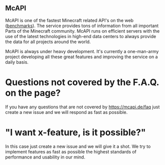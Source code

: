 ## McAPI

McAPI is one of the fastest Minecraft related API's on the web ([benchmarks](https://github.com/McAPI/Benchmarks)). The service provides tons of information from all important Parts of the Minecraft community. McAPI runs on efficient servers with the use of the latest technologies in high-end data centers to always provide the data for all projects around the world.

McAPI is always under heavy development. It's currently a one-man-army project developing all these great features and improving the service on a daily basis.

# Questions not covered by the F.A.Q. on the page?
If you have any questions that are not covered by https://mcapi.de/faq just create a new issue and we will respond as fast as possible.

# "I want x-feature, is it possible?"
In this case just create a new issue and we will give it a shot. We try to implement features as fast as possible the highest standards of performance and usability in our mind. 
